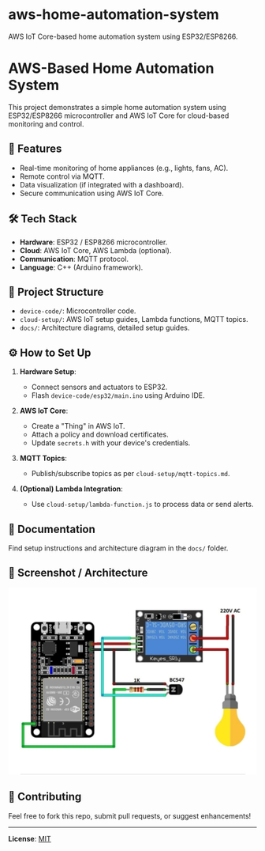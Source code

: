 # aws-home-automation-system
AWS IoT Core-based home automation system using ESP32/ESP8266.
# AWS-Based Home Automation System

This project demonstrates a simple home automation system using ESP32/ESP8266 microcontroller and AWS IoT Core for cloud-based monitoring and control.

## 🚀 Features

- Real-time monitoring of home appliances (e.g., lights, fans, AC).
- Remote control via MQTT.
- Data visualization (if integrated with a dashboard).
- Secure communication using AWS IoT Core.

## 🛠️ Tech Stack

- **Hardware**: ESP32 / ESP8266 microcontroller.
- **Cloud**: AWS IoT Core, AWS Lambda (optional).
- **Communication**: MQTT protocol.
- **Language**: C++ (Arduino framework).

## 📁 Project Structure

- `device-code/`: Microcontroller code.
- `cloud-setup/`: AWS IoT setup guides, Lambda functions, MQTT topics.
- `docs/`: Architecture diagrams, detailed setup guides.

## ⚙️ How to Set Up

1. **Hardware Setup**:
   - Connect sensors and actuators to ESP32.
   - Flash `device-code/esp32/main.ino` using Arduino IDE.

2. **AWS IoT Core**:
   - Create a "Thing" in AWS IoT.
   - Attach a policy and download certificates.
   - Update `secrets.h` with your device's credentials.

3. **MQTT Topics**:
   - Publish/subscribe topics as per `cloud-setup/mqtt-topics.md`.

4. **(Optional) Lambda Integration**:
   - Use `cloud-setup/lambda-function.js` to process data or send alerts.

## 📝 Documentation

Find setup instructions and architecture diagram in the `docs/` folder.

## 📸 Screenshot / Architecture

![Architecture Diagram](docs/architecture-diagram.png)

## 🤝 Contributing

Feel free to fork this repo, submit pull requests, or suggest enhancements!

---

**License**: [MIT](LICENSE)

